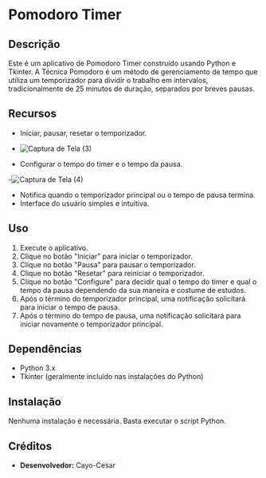 # Pomodoro Timer

## Descrição
Este é um aplicativo de Pomodoro Timer construído usando Python e Tkinter. A Técnica Pomodoro é um método de gerenciamento de tempo que utiliza um temporizador para dividir o trabalho em intervalos, tradicionalmente de 25 minutos de duração, separados por breves pausas.

## Recursos
- Iniciar, pausar, resetar o temporizador.
  
- ![Captura de Tela (3)](https://github.com/Cayo-Cesar/pomodoro_timer/assets/96149641/3c735df9-6c1e-4633-bf68-d9cfd05e23fd)

- Configurar o tempo do timer e o tempo da pausa.

-![Captura de Tela (4)](https://github.com/Cayo-Cesar/pomodoro_timer/assets/96149641/f96cc861-2dc5-430c-8351-4f7ca6f6c73c)

- Notifica quando o temporizador principal ou o tempo de pausa termina.
- Interface do usuário simples e intuitiva.

## Uso
1. Execute o aplicativo.
2. Clique no botão "Iniciar" para iniciar o temporizador.
3. Clique no botão "Pausa" para pausar o temporizador.
4. Clique no botão "Resetar" para reiniciar o temporizador.
5. Clique no botão "Configure" para decidir qual o tempo do timer e qual o tempo da pausa dependendo da sua maneira e costume de estudos.
6. Após o término do temporizador principal, uma notificação solicitará para iniciar o tempo de pausa.
7. Após o término do tempo de pausa, uma notificação solicitará para iniciar novamente o temporizador principal.

## Dependências
- Python 3.x
- Tkinter (geralmente incluído nas instalações do Python)

## Instalação
Nenhuma instalação é necessária. Basta executar o script Python.

## Créditos
- **Desenvolvedor:** Cayo-Cesar

